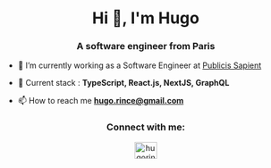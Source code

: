 <h1 align="center">Hi 👋, I'm Hugo</h1>
<h3 align="center">A software engineer from Paris</h3>

- 🔭 I’m currently working as a Software Engineer at [Publicis Sapient](https://www.publicissapient.fr/)

- 🌱 Current stack : **TypeScript, React.js, NextJS, GraphQL**

- 📫 How to reach me **hugo.rince@gmail.com**

<h3 align="center">Connect with me:</h3>
<p align="center">
<a href="https://linkedin.com/in/hugorince" target="blank"><img align="center" src="https://raw.githubusercontent.com/rahuldkjain/github-profile-readme-generator/master/src/images/icons/Social/linked-in-alt.svg" alt="hugorince" height="30" width="40" /></a>
</p>
